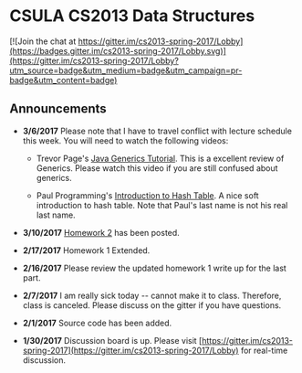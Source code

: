 # CSULA CS2013 Data Structures

[![Join the chat at https://gitter.im/cs2013-spring-2017/Lobby](https://badges.gitter.im/cs2013-spring-2017/Lobby.svg)](https://gitter.im/cs2013-spring-2017/Lobby?utm_source=badge&utm_medium=badge&utm_campaign=pr-badge&utm_content=badge)

## Announcements

- **3/6/2017** Please note that I have to travel conflict with lecture schedule this week.  You will need to watch the following videos:

  - Trevor Page's [Java Generics Tutorial](https://youtu.be/9tHLV0u87G4).  This is a excellent review of Generics.  Please watch this video if you are still confused about generics.

  - Paul Programming's [Introduction to Hash Table](https://youtu.be/MfhjkfocRR0). A nice soft introduction to hash table.  Note that Paul's last name is not his real last name.

- **3/10/2017** [Homework 2](Homework2.md) has been posted.

- **2/17/2017** Homework 1 Extended.

- **2/16/2017** Please review the updated homework 1 write up for the last part.

- **2/7/2017** I am really sick today -- cannot make it to class.  Therefore, class is canceled.  Please discuss on the gitter if you have questions.

- **2/1/2017** Source code has been added.

- **1/30/2017** Discussion board is up.  Please visit [https://gitter.im/cs2013-spring-2017](https://gitter.im/cs2013-spring-2017/Lobby) for real-time discussion.

